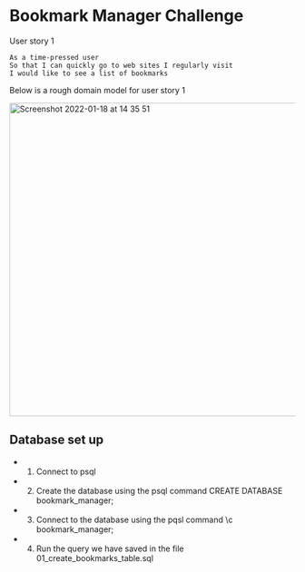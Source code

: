 # Bookmark Manager Challenge

User story 1
```
As a time-pressed user
So that I can quickly go to web sites I regularly visit
I would like to see a list of bookmarks
```
Below is a rough domain model for user story 1

<img width="553" alt="Screenshot 2022-01-18 at 14 35 51" src="https://user-images.githubusercontent.com/94904399/149957910-89728374-3193-4d43-8348-5d0ae5f5f83f.png">

## Database set up
* 1. Connect to psql
* 2. Create the database using the psql command CREATE DATABASE bookmark_manager;
* 3. Connect to the database using the pqsl command \c bookmark_manager;
* 4. Run the query we have saved in the file 01_create_bookmarks_table.sql